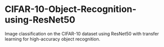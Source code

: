 # CIFAR-10-Object-Recognition-using-ResNet50
Image classification on the CIFAR-10 dataset using ResNet50 with transfer learning for high-accuracy object recognition.

